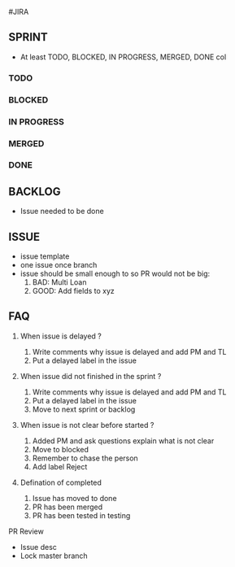 #JIRA

## SPRINT
- At least TODO, BLOCKED, IN PROGRESS, MERGED, DONE col

### TODO

### BLOCKED 

### IN PROGRESS

### MERGED 

### DONE


## BACKLOG
- Issue needed to be done

## ISSUE
- issue template
- one issue once branch 
- issue should be small enough to so PR would not be big: 
    1. BAD: Multi Loan 
    2. GOOD: Add fields to xyz
    
## FAQ

1. When issue is delayed ? 
    1. Write comments why issue is delayed and add PM and TL
    2. Put a delayed label in the issue

2. When issue did not finished in the sprint ? 
    1. Write comments why issue is delayed and add PM and TL
    2. Put a delayed label in the issue
    3. Move to next sprint or backlog 
    
3. When issue is not clear before started ? 
    1. Added PM and ask questions explain what is not clear
    2. Move to blocked 
    3. Remember to chase the person
    4. Add label Reject

4. Defination of completed 
    1. Issue has moved to done 
    2. PR has been merged 
    3. PR has been tested in testing


PR Review 
- Issue desc 
- Lock master branch
